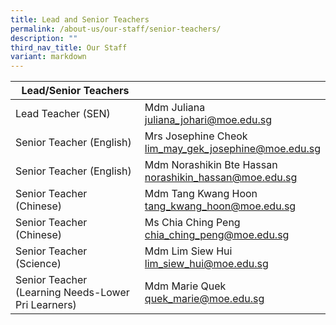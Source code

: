 ```yaml
---
title: Lead and Senior Teachers
permalink: /about-us/our-staff/senior-teachers/
description: ""
third_nav_title: Our Staff
variant: markdown
---
```

| Lead/Senior Teachers|  |
| -------- | -------- |
| Lead Teacher (SEN)    | Mdm Juliana  <br><a href="mailto:juliana_johari@moe.edu.sg">juliana_johari@moe.edu.sg</a>   |    |
| Senior Teacher (English)    | Mrs Josephine Cheok    <br><a href="mailto:lim_may_gek_josephine@moe.edu.sg">lim_may_gek_josephine@moe.edu.sg</a>  |     |
| Senior Teacher (English)     |  Mdm Norashikin Bte Hassan   <br><a href="mailto:norashikin_hassan@moe.edu.sg">norashikin_hassan@moe.edu.sg</a>  |
| Senior Teacher (Chinese)  | Mdm Tang Kwang Hoon  <br><a href="mailto:tang_kwang_hoon@moe.edu.sg">tang_kwang_hoon@moe.edu.sg</a>  |     |
| Senior Teacher (Chinese)    |  Ms Chia Ching Peng  <br><a href="mailto:chia_ching_peng@moe.edu.sg">chia_ching_peng@moe.edu.sg</a>   |     |
| Senior Teacher (Science)    | Mdm Lim Siew Hui  <br><a href="mailto:lim_siew_hui@moe.edu.sg">lim_siew_hui@moe.edu.sg</a> |     |
| Senior Teacher (Learning Needs-Lower Pri Learners)     | Mdm Marie Quek <br><a href="mailto:quek_marie@moe.edu.sg">quek_marie@moe.edu.sg</a> |     |